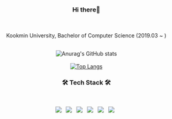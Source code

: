 <div align="center">
  <h3>Hi there👋</h3>
  <br></br>
  Kookmin University, Bachelor of Computer Science (2019.03 ~ ) 
  <br></br>
  
  ![Anurag's GitHub stats](https://github-readme-stats.vercel.app/api?username=Kyuhyun-Cho&show_icons=true&theme=gruvbox_light)
  <br></br>
  [![Top Langs](https://github-readme-stats.vercel.app/api/top-langs/?username=Kyuhyun-Cho)](https://github.com/Kyuhyun-Cho/github-readme-stats)

  <h3 align="center"><b>🛠 Tech Stack 🛠</b></h3>
  </br>
  <p align="center">
  <img src="https://img.shields.io/badge/Python-3776AB?style=flat-square&logo=Python&logoColor=white"/></a> &nbsp
  <img src="https://img.shields.io/badge/C++-00599C?style=flat-square&logo=C%2B%2B&logoColor=white"/></a> &nbsp 
  <img src="https://img.shields.io/badge/Java-007396?style=flat-square&logo=Java&logoColor=white"/></a> &nbsp 
  <img src="https://img.shields.io/badge/HTML5-E34F26?style=flat-square&logo=HTML5&logoColor=white"/></a> &nbsp 
  <img src="https://img.shields.io/badge/JavaScript-F7DF1E?style=flat-square&logo=JavaScript&logoColor=white"/></a> &nbsp
  <img src="https://img.shields.io/badge/CSS3-1572B6?style=flat-square&logo=CSS3&logoColor=white"/></a> &nbsp
</div>


